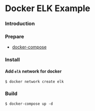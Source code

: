 # Docker ELK Example

### Introduction

### Prepare

 - [docker-compose](https://docs.docker.com/compose/install/#install-compose)

### Install

#### Add `elk` network for docker

```
$ docker network create elk
```

### Build

```
$ docker-compose up -d
```